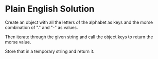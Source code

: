 # Plain English Solution

Create an object with all the letters of the alphabet as keys and the morse combination of "." and "-" as values.

Then iterate through the given string and call the object keys to return the morse value.

Store that in a temporary string and return it.